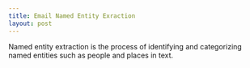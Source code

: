 ```yaml
---
title: Email Named Entity Exraction
layout: post
---
```


Named entity extraction is the process of identifying and categorizing named entities such as people and places in text.

<!--break-->


